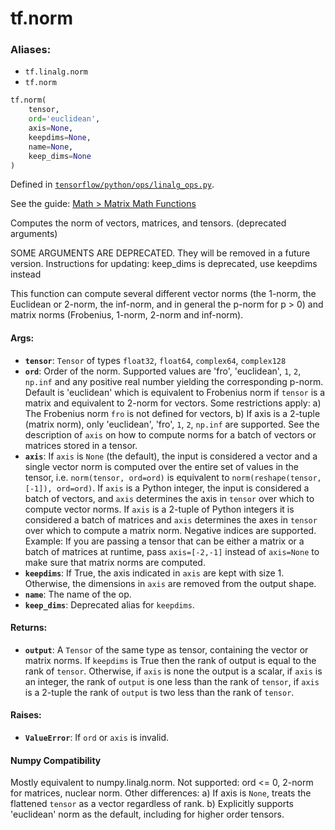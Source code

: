 <div itemscope itemtype="http://developers.google.com/ReferenceObject">
<meta itemprop="name" content="tf.norm" />
</div>

# tf.norm

### Aliases:

* `tf.linalg.norm`
* `tf.norm`

``` python
tf.norm(
    tensor,
    ord='euclidean',
    axis=None,
    keepdims=None,
    name=None,
    keep_dims=None
)
```



Defined in [`tensorflow/python/ops/linalg_ops.py`](https://www.tensorflow.org/code/tensorflow/python/ops/linalg_ops.py).

See the guide: [Math > Matrix Math Functions](../../../api_guides/python/math_ops.md#Matrix_Math_Functions)

Computes the norm of vectors, matrices, and tensors. (deprecated arguments)

SOME ARGUMENTS ARE DEPRECATED. They will be removed in a future version.
Instructions for updating:
keep_dims is deprecated, use keepdims instead

This function can compute several different vector norms (the 1-norm, the
Euclidean or 2-norm, the inf-norm, and in general the p-norm for p > 0) and
matrix norms (Frobenius, 1-norm, 2-norm and inf-norm).

#### Args:

* <b>`tensor`</b>: `Tensor` of types `float32`, `float64`, `complex64`, `complex128`
* <b>`ord`</b>: Order of the norm. Supported values are 'fro', 'euclidean',
    `1`, `2`, `np.inf` and any positive real number yielding the corresponding
    p-norm. Default is 'euclidean' which is equivalent to Frobenius norm if
    `tensor` is a matrix and equivalent to 2-norm for vectors.
    Some restrictions apply:
      a) The Frobenius norm `fro` is not defined for vectors,
      b) If axis is a 2-tuple (matrix norm), only 'euclidean', 'fro', `1`,
         `2`, `np.inf` are supported.
    See the description of `axis` on how to compute norms for a batch of
    vectors or matrices stored in a tensor.
* <b>`axis`</b>: If `axis` is `None` (the default), the input is considered a vector
    and a single vector norm is computed over the entire set of values in the
    tensor, i.e. `norm(tensor, ord=ord)` is equivalent to
    `norm(reshape(tensor, [-1]), ord=ord)`.
    If `axis` is a Python integer, the input is considered a batch of vectors,
    and `axis` determines the axis in `tensor` over which to compute vector
    norms.
    If `axis` is a 2-tuple of Python integers it is considered a batch of
    matrices and `axis` determines the axes in `tensor` over which to compute
    a matrix norm.
    Negative indices are supported. Example: If you are passing a tensor that
    can be either a matrix or a batch of matrices at runtime, pass
    `axis=[-2,-1]` instead of `axis=None` to make sure that matrix norms are
    computed.
* <b>`keepdims`</b>: If True, the axis indicated in `axis` are kept with size 1.
    Otherwise, the dimensions in `axis` are removed from the output shape.
* <b>`name`</b>: The name of the op.
* <b>`keep_dims`</b>: Deprecated alias for `keepdims`.


#### Returns:

* <b>`output`</b>: A `Tensor` of the same type as tensor, containing the vector or
    matrix norms. If `keepdims` is True then the rank of output is equal to
    the rank of `tensor`. Otherwise, if `axis` is none the output is a scalar,
    if `axis` is an integer, the rank of `output` is one less than the rank
    of `tensor`, if `axis` is a 2-tuple the rank of `output` is two less
    than the rank of `tensor`.


#### Raises:

* <b>`ValueError`</b>: If `ord` or `axis` is invalid.



#### Numpy Compatibility
Mostly equivalent to numpy.linalg.norm.
Not supported: ord <= 0, 2-norm for matrices, nuclear norm.
Other differences:
  a) If axis is `None`, treats the flattened `tensor` as a vector
   regardless of rank.
  b) Explicitly supports 'euclidean' norm as the default, including for
   higher order tensors.

